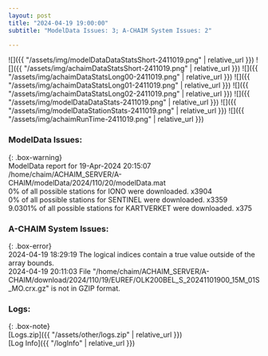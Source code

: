 ```yaml
---
layout: post
title: "2024-04-19 19:00:00"
subtitle: "ModelData Issues: 3; A-CHAIM System Issues: 2"

---
```


![]({{ "/assets/img/modelDataDataStatsShort-2411019.png" | relative_url }})
![]({{ "/assets/img/achaimDataStatsShort-2411019.png" | relative_url }})
![]({{ "/assets/img/achaimDataStatsLong00-2411019.png" | relative_url }})
![]({{ "/assets/img/achaimDataStatsLong01-2411019.png" | relative_url }})
![]({{ "/assets/img/achaimDataStatsLong02-2411019.png" | relative_url }})
![]({{ "/assets/img/modelDataDataStats-2411019.png" | relative_url }})
![]({{ "/assets/img/modelDataStationStats-2411019.png" | relative_url }})
![]({{ "/assets/img/achaimRunTime-2411019.png" | relative_url }})


### ModelData Issues:  
  
{: .box-warning}  
 ModelData report for 19-Apr-2024 20:15:07   
 /home/chaim/ACHAIM_SERVER/A-CHAIM/modelData/2024/110/20/modelData.mat   
 0% of all possible stations for IONO were downloaded. x3904   
 0% of all possible stations for SENTINEL were downloaded. x3359   
 9.0301% of all possible stations for KARTVERKET were downloaded. x375   
  
### A-CHAIM System Issues:  
  
{: .box-error}  
2024-04-19 18:29:19 The logical indices contain a true value outside of the array bounds.  
2024-04-19 20:11:03 File "/home/chaim/ACHAIM_SERVER/A-CHAIM/download/2024/110/19/EUREF/OLK200BEL_S_20241101900_15M_01S_MO.crx.gz" is not in GZIP format.  

### Logs:  
  
{: .box-note}  
[Logs.zip]({{ "/assets/other/logs.zip" | relative_url }})  
[Log Info]({{ "/logInfo" | relative_url }})  
